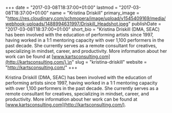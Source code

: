 +++
date = "2017-03-08T18:37:00+01:00"
lastmod = "2017-03-08T18:37:00+01:00"
name = "Kristina Driskill"
primary_image = "https://res.cloudinary.com/schmopera/image/upload/v1545409169/media/webhook-uploads/1488994631997/Driskill_Headshot.jpeg"
publishDate = "2017-03-08T18:37:00+01:00"
short_bio = "Kristina Driskill (DMA, SEAC) has been involved with the education of performing artists since 1997, having worked in a 1:1 mentoring capacity with over 1,100 performers in the past decade. She currently serves as a remote consultant for creatives, specializing in mindset, career, and productivity. More information about her work can be found at [www.kartsconsulting.com](http://kartsconsulting.com/).\n"
slug = "kristina-driskill"
website = "http://kartsconsulting.com/"
+++

Kristina Driskill (DMA, SEAC) has been involved with the education of performing artists since 1997, having worked in a 1:1 mentoring capacity with over 1,100 performers in the past decade. She currently serves as a remote consultant for creatives, specializing in mindset, career, and productivity. More information about her work can be found at [www.kartsconsulting.com](http://kartsconsulting.com/).

